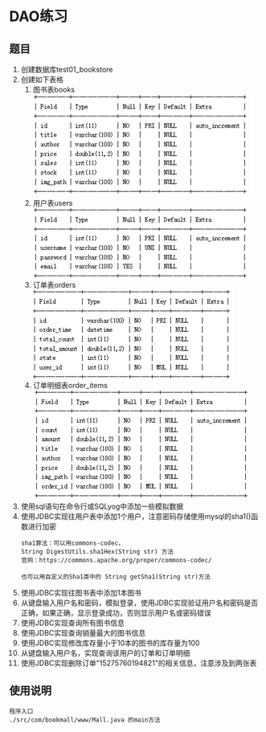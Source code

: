 DAO练习
==

## 题目
1. 创建数据库test01_bookstore
1. 创建如下表格
    1. 图书表books
    ![books](../../images/dao_exe_01.png)
    2. 用户表users
    ![books](../../images/dao_exe_02.png)
    3. 订单表orders
    ![orders](../../images/dao_exe_03.png)
    4. 订单明细表order_items
    ![order_items](../../images/dao_exe_04.png)
1. 使用sql语句在命令行或SQLyog中添加一些模拟数据
1. 使用JDBC实现往用户表中添加1个用户，注意密码存储使用mysql的sha1()函数进行加密
    ```text
    sha1算法：可以用commons-codec，
    String DigestUtils.sha1Hex(String str) 方法
    官网：https://commons.apache.org/proper/commons-codec/

    也可以用自定义的Sha1类中的 String getSha1(String str)方法
    ```
1. 使用JDBC实现往图书表中添加1本图书
1. 从键盘输入用户名和密码，模拟登录，使用JDBC实现验证用户名和密码是否正确，如果正确，显示登录成功，否则显示用户名或密码错误
1. 使用JDBC实现查询所有图书信息
1. 使用JDBC实现查询销量最大的图书信息
1. 使用JDBC实现修改库存量小于10本的图书的库存量为100
1. 从键盘输入用户名，实现查询该用户的订单和订单明细
1. 使用JDBC实现删除订单"15275760194821"的相关信息，注意涉及到两张表

## 使用说明
```text
程序入口
./src/com/bookmall/www/Mall.java 的main方法
```